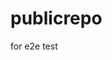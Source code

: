 # publicrepo
for e2e test

































































































































































































































































































































































































































































































































































































































































































































































































































































































































































































































































































